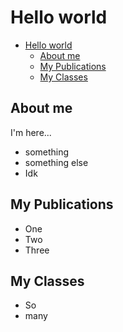 # Hello world


- [Hello world](#hello-world)
  - [About me](#about-me)
  - [My Publications](#my-publications)
  - [My Classes](#my-classes)


## About me

I'm here...
-  something
-  something else
-  Idk

## My Publications

-  One
-  Two
-  Three

## My Classes

-  So
-  many